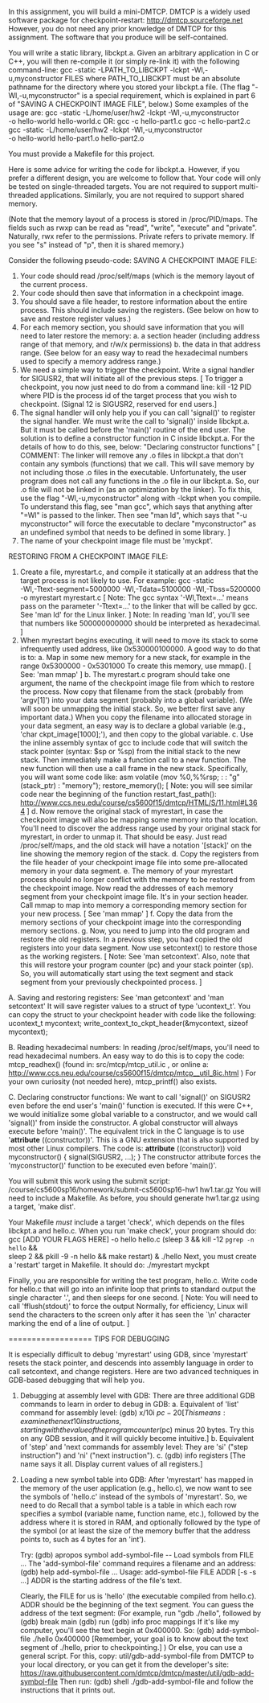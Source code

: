 In this assignment, you will build a mini-DMTCP.  DMTCP is a widely
used software package for checkpoint-restart:  http://dmtcp.sourceforge.net
However, you do not need any prior knowledge of DMTCP for this assignment.
The software that you produce will be self-contained.

You will write a static library, libckpt.a.  Given an arbitrary application
in C or C++, you will then re-compile it (or simply re-link it)
with the following command-line:
  gcc -static -LPATH_TO_LIBCKPT -lckpt -Wl,-u,myconstructor FILES
where PATH_TO_LIBCKPT must be an absolute pathname for the directory where
you stored your libckpt.a file.  (The flag "-Wl,-u,myconstructor"
is a special requirement, which is explained in part 6 of
"SAVING A CHECKPOINT IMAGE FILE", below.)
Some examples of the usage are:
 gcc -static -L/home/user/hw2 -lckpt -Wl,-u,myconstructor \
     -o hello-world hello-world.c
OR:
 gcc -c hello-part1.c
 gcc -c hello-part2.c
 gcc -static -L/home/user/hw2 -lckpt -Wl,-u,myconstructor \
     -o hello-world hello-part1.o hello-part2.o

You must provide a Makefile for this project. 

Here is some advice for writing the code for libckpt.a.  However, if you
prefer a different design, you are welcome to follow that.
Your code will only be tested on single-threaded targets.  You are
not required to support multi-threaded applications.  Similarly,
you are not required to support shared memory.

(Note that the memory layout of a process is stored in /proc/PID/maps.
 The fields such as rwxp can be read as "read", "write", "execute"
 and "private".  Naturally, rwx refer to the permissions.
 Private refers to private memory.  If you see "s" instead
 of "p", then it is shared memory.)

Consider the following pseudo-code:
SAVING A CHECKPOINT IMAGE FILE:
1.  Your code should read /proc/self/maps (which is the memory layout
    of the current process.
2.  Your code should then save that information in a checkpoint image.
3.  You should save a file header, to restore information about
     the entire process.  This should include saving the registers.
     (See below on how to save and restore register values.)
4.  For each memory section, you should save information that you will
     need to later restore the memory:
    a.  a section header (including address range of that memory,
	and r/w/x permissions)
    b.  the data in that address range.
        (See below for an easy way to read the hexadecimal
         numbers used to specify a memory address range.)
5.  We need a simple way to trigger the checkpoint.  Write a signal
     handler for SIGUSR2, that will initiate all of the previous steps.
     [ To trigger a checkpoint, you now just need to do from a command line:
         kill -12 PID
       where PID is the process id of the target process that you wish
       to checkpoint.  (Signal 12 is SIGUSR2, reserved for end users.]
6.  The signal handler will only help you if you can call 'signal()'
     to register the signal handler.  We must write the call to 'signal()'
     inside libckpt.a.  But it must be called before the 'main()'
     routine of the end user.  The solution is to define a constructor
     function in C inside libckpt.a.  For the details of how to do this,
     see, below:  "Declaring constructor functions"
     [ COMMENT:  The linker will remove any .o files in libckpt.a
         that don't contain any symbols (functions) that we call.
         This will save memory by not including those .o files
         in the executable.  Unfortunately, the user program does
         not call any functions in the .o file in our libckpt.a.
         So, our .o file will not be linked in (as an optimization
         by the linker).  To fix this, use the flag
         "-Wl,-u,myconstructor" along with -lckpt when you compile.
         To understand this flag, see "man gcc", which says that
         anything after "=Wl" is passed to the linker.  Then see
         "man ld", which says that "-u myconstructor" will force
         the executable to declare "myconstructor" as an undefined
         symbol that needs to be defined in some library. ]
7.  The name of your checkpoint image file must be 'myckpt'.

RESTORING FROM A CHECKPOINT IMAGE FILE:
1.  Create a file, myrestart.c, and compile it statically at
     an address that the target process is not likely to use.
    For example:
      gcc -static \
        -Wl,-Ttext-segment=5000000 -Wl,-Tdata=5100000 -Wl,-Tbss=5200000 \
        -o myrestart myrestart.c
    [ Note:  The gcc syntax '-Wl,Ttext=...' means pass on the parameter
             '-Ttext=...' to the linker that will be called by gcc.
             See 'man ld' for the Linux linker. ]
      Note:  In reading 'man ld', you'll see that numbers like 500000000000
             should be interpreted as hexadecimal. ]
2.  When myrestart begins executing, it will need to move its stack
     to some infrequently used address, like 0x530000100000.
     A good way to do that is to:
    a.  Map in some new memory for a new stack, for example in the range
          0x5300000 - 0x5301000
          To create this memory, use mmap().  [ See:  'man mmap' ]
    b.  The myrestart.c program should take one argument, the name
         of the checkpoint image file from which to restore the process.
         Now copy that filename from the stack (probably from 'argv[1]')
         into your data segment (probably into a global variable).
         (We will soon be unmapping the initial stack.  So, we better
         first save any important data.)  When you copy the filename
         into allocated storage in your data segment, an easy way
         is to declare a global variable (e.g., 'char ckpt_image[1000];'),
         and then copy to the global variable.
    c.  Use the inline assembly syntax of gcc to include code that will switch
         the stack pointer (syntax: $sp or %sp) from the initial stack to the
         new stack.  Then immediately make a function call to a new function.
         The new function will then use a call frame in the new stack.
       Specifically, you will want some code like:
         asm volatile (mov %0,%%rsp; : : "g" (stack_ptr) : "memory");
         restore_memory();
       [ Note:  you will see similar code near the beginning of the
          function restart_fast_path():
            http://www.ccs.neu.edu/course/cs5600f15/dmtcp/HTML/S/11.html#L364
       ]
    d.  Now remove the original stack of myrestart, in case the checkpoint
          image will also be mapping some memory into that location.
          You'll need to discover the address range used by your original
          stack for myrestart, in order to unmap it.  That should be easy.
          Just read /proc/self/maps, and the old stack will have
          a notation '[stack]' on the line showing the memory region
          of the stack.
    d.  Copy the registers from the file header of your checkpoint
          image file into some pre-allocated memory in your data segment.
    e.  The memory of your myrestart process should no longer conflict
          with the memory to be restored from the checkpoint image.
          Now read the addresses of each memory segment from your
          checkpoint image file.  It's in your section header.
          Call mmap to map into memory a corresponding memory section
          for your new process.  [ See 'man mmap' ]
    f.  Copy the data from the memory sections of your checkpoint image
          into the corresponding memory sections.
    g.  Now, you need to jump into the old program and restore the
          old registers.  In a previous step, you had copied the old
          registers into your data segment.  Now use setcontext()
          to restore those as the working registers.
          [ Note:  See 'man setcontext'.  Also, note that this will
              restore your program counter (pc) and your stack
              pointer (sp).  So, you will automatically start using
              the text segment and stack segment from your previously
              checkpointed process. ]

A. Saving and restoring registers:
  See 'man getcontext' and 'man setcontext'
  It will save register values to a struct of type 'ucontext_t'.
  You can copy the struct to your checkpoint header with code like
  the following:
    ucontext_t mycontext;
    write_context_to_ckpt_header(&mycontext, sizeof mycontext);

B. Reading hexadecimal numbers:
  In reading /proc/self/maps, you'll need to read hexadecimal numbers.
  An easy way to do this is to copy the code:  mtcp_readhex()
	(found in:  src/mtcp/mtcp_util.ic , or online a:
         http://www.ccs.neu.edu/course/cs5600f15/dmtcp/mtcp__util_8ic.html )
  For your own curiosity (not needed here), mtcp_printf() also exists.

C. Declaring constructor functions:
  We want to call 'signal()' on SIGUSR2 even before the end user's
        'main()' function is executed.
  If this were C++, we would initialize some global variable to a
        constructor, and we would call 'signal()' from inside the constructor.
        A global constructor will always execute before 'main()'.
  The equivalent trick in the C language is to use
        '__attribute__ ((constructor))'.  This is a GNU extension that
        is also supported by most other Linux compilers.  The code is:
            __attribute__ ((constructor))
            void myconstructor() {
              signal(SIGUSR2, ...);
            }
  The constructor attribute forces the 'myconstructor()' function to be
        executed even before 'main()'.

You will submit this work using the submit script:
  /course/cs5600sp16/homework/submit-cs5600sp16-hw1 hw1.tar.gz
You will need to include a Makefile.
As before, you should generate hw1.tar.gz using a target, 'make dist'.

Your Makefile _must_ include a target 'check', which depends on
  the files libckpt.a and hello.c.  When you run 'make check',
  your program should do:
     gcc [ADD YOUR FLAGS HERE] -o hello hello.c
     (sleep 3 && kill -12 `pgrep -n hello` && \
      sleep 2 && pkill -9 -n hello && make restart) &
     ./hello
  Next, you must create a 'restart' target in Makefile.  It should do:
    ./myrestart myckpt

Finally, you are responsible for writing the test program, hello.c.
Write code for hello.c that will go into an infinite loop that prints
to standard output the single character '.', and then sleeps for one second.
[ Note:  You will need to call 'fflush(stdout)' to force the output
         Normally, for efficiency, Linux will send the characters to the
         screen only after it has seen the `\n' character marking the end
         of a line of output. ]

==================
TIPS FOR DEBUGGING

It is especially difficult to debug 'myrestart' using GDB, since 'myrestart'
resets the stack pointer, and descends into assembly language in order
to call setcontext, and change registers.  Here are two advanced techniques
in GDB-based debugging that will help you.

1.  Debugging at assembly level with GDB:
    There are three additional GDB commands to learn in order to
    debug in GDB:
  a. Equivalent of 'list' command for assembly level:
     (gdb) x/10i $pc-20
     [This means: examine the next 10 instructions, starting with the
      value of the program counter ($pc) minus 20 bytes.  Try this on
      any GDB session, and it will quickly become intuitive.]
  b. Equivalent of 'step' and 'next commands for assembly level:
     They are 'si' ("step instruction") and 'ni' ("next instruction").
  c. (gdb) info registers
     [The name says it all.  Display current values of all registers.]

2.  Loading a new symbol table into GDB:
        After 'myrestart' has mapped in the memory of the user application
    (e.g., hello.c), we now want to see the symbols of 'hello.c' instead
    of the symbols of 'myrestart'.  So, we need to do
        Recall that a symbol table is a table in which each row specifies
    a symbol (variable name, function name, etc.), followed by
    the address where it is stored in RAM, and optionally followed
    by the type of the symbol (or at least the size of the memory
    buffer that the address points to, such as 4 bytes for an 'int').

    Try:
    (gdb) apropos symbol
      add-symbol-file -- Load symbols from FILE
      ...
    The 'add-symbol-file' command requires a filename and an address:
    (gdb) help add-symbol-file
      ...
      Usage: add-symbol-file FILE ADDR [-s   -s   ...]
      ADDR is the starting address of the file's text.

    Clearly, the FILE for us is 'hello' (the executable compiled from hello.c).
    ADDR should be the beginning of the text segment.  You can guess
    the address of the text segment:
      (For example, run "gdb ./hello", followed by
       (gdb) break main
       (gdb) run
       (gdb) info proc mappings
       If it's like my computer, you'll see the text begin at 0x400000.  So:
       (gdb) add-symbol-file ./hello 0x400000
       [Remember, your goal is to know about the text segment of ./hello,
        prior to checkpointing.]
      )
    Or else, you can use a general script.  For this, copy:
      util/gdb-add-symbol-file
    from DMTCP to your local directory, or you can get it from the
    developer's site:
  https://raw.githubusercontent.com/dmtcp/dmtcp/master/util/gdb-add-symbol-file
    Then run:
      (gdb) shell ./gdb-add-symbol-file
    and follow the instructions that it prints out.
